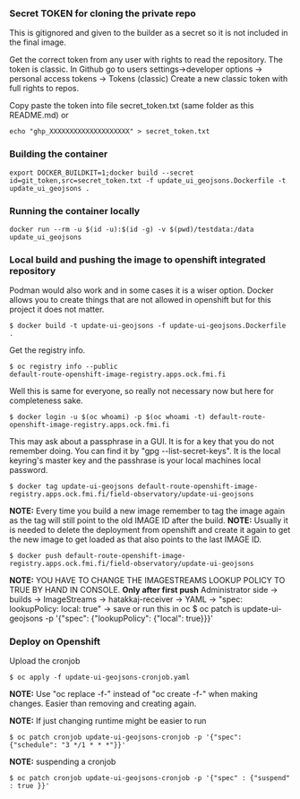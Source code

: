 



### Secret TOKEN for cloning the private repo

This is gitignored and given to the builder as a secret so it is not included in the final image. 

Get the correct token from any user with rights to read the repository. 
The token is classic. 
In Github go to users settings->developer options -> personal access tokens -> Tokens (classic)
Create a new classic token with full rights to repos.

Copy paste the token into file secret_token.txt (same folder as this README.md) or
 
    echo "ghp_XXXXXXXXXXXXXXXXXXXX" > secret_token.txt

### Building the container

    export DOCKER_BUILDKIT=1;docker build --secret id=git_token,src=secret_token.txt -f update_ui_geojsons.Dockerfile -t update_ui_geojsons .

### Running the container locally

    docker run --rm -u $(id -u):$(id -g) -v $(pwd)/testdata:/data update_ui_geojsons

### Local build and pushing the image to openshift integrated repository

Podman would also work and in some cases it is a wiser option. 
Docker allows you to create things that are not allowed in openshift but for this project it does not matter.

    $ docker build -t update-ui-geojsons -f update-ui-geojsons.Dockerfile . 

Get the registry info.

    $ oc registry info --public
    default-route-openshift-image-registry.apps.ock.fmi.fi

Well this is same for everyone, so really not necessary now but here for completeness sake.


    $ docker login -u $(oc whoami) -p $(oc whoami -t) default-route-openshift-image-registry.apps.ock.fmi.fi

This may ask about a passphrase in a GUI. It is for a key that you do not remember doing. 
You can find it by "gpg --list-secret-keys". 
It is the local keyring's master key and the passhrase is your local machines local password.

    $ docker tag update-ui-geojsons default-route-openshift-image-registry.apps.ock.fmi.fi/field-observatory/update-ui-geojsons

**NOTE:** Every time you build a new image remember to tag the image again as the tag will still point to the old IMAGE ID after the build.
**NOTE:** Usually it is needed to delete the deployment from openshift and create it again to get the new image to get loaded as that also points to the last IMAGE ID.

    $ docker push default-route-openshift-image-registry.apps.ock.fmi.fi/field-observatory/update-ui-geojsons

**NOTE:** YOU HAVE TO CHANGE THE IMAGESTREAMS LOOKUP POLICY TO TRUE BY HAND IN CONSOLE. **Only after first push**
Administrator side -> builds -> ImageStreams -> hatakkaj-receiver -> YAML -> "spec: lookupPolicy: local: true" -> save
or run this in oc
    $ oc patch is update-ui-geojsons -p '{"spec": {"lookupPolicy": {"local": true}}}'

### Deploy on Openshift

Upload the cronjob

    $ oc apply -f update-ui-geojsons-cronjob.yaml

**NOTE:** Use "oc replace -f-" instead of "oc create -f-" when making changes. Easier than removing and creating again.

**NOTE:** If just changing runtime might be easier to run 

    $ oc patch cronjob update-ui-geojsons-cronjob -p '{"spec": {"schedule": "3 */1 * * *"}}'

**NOTE:** suspending a cronjob

    $ oc patch cronjob update-ui-geojsons-cronjob -p '{"spec" : {"suspend" : true }}'


